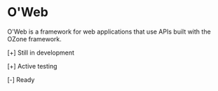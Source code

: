 # O'Web

O'Web is a framework for web applications that use APIs built with the OZone framework.

[+] Still in development

[+] Active testing

[-] Ready